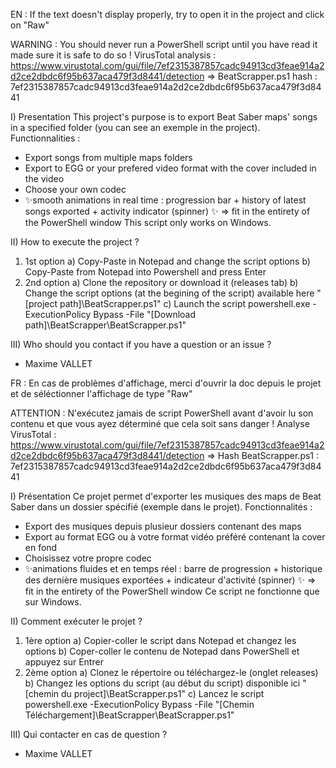 EN :
If the text doesn't display properly, try to open it in the project and click on "Raw"

WARNING :
You should never run a PowerShell script until you have read it made sure it is safe to do so !
VirusTotal analysis : https://www.virustotal.com/gui/file/7ef2315387857cadc94913cd3feae914a2d2ce2dbdc6f95b637aca479f3d8441/detection
=> BeatScrapper.ps1 hash : 7ef2315387857cadc94913cd3feae914a2d2ce2dbdc6f95b637aca479f3d8441

I) Presentation
 This project's purpose is to export Beat Saber maps' songs in a specified folder (you can see an exemple in the project).
 Functionnalities :
  - Export songs from multiple maps folders
  - Export to EGG or your prefered video format with the cover included in the video
  - Choose your own codec
  - ✨smooth animations in real time : progression bar + history of latest songs exported + activity indicator (spinner) ✨
   => fit in the entirety of the PowerShell window
 This script only works on Windows.

II) How to execute the project ?
 1) 1st option
  a) Copy-Paste in Notepad and change the script options
  b) Copy-Paste from Notepad into Powershell and press Enter
 2) 2nd option
  a) Clone the repository or download it (releases tab)
  b) Change the script options (at the begining of the script) available here "[project path]\BeatScrapper.ps1"
  c) Launch the script
   powershell.exe -ExecutionPolicy Bypass -File "[Download path]\BeatScrapper\BeatScrapper.ps1"

III) Who should you contact if you have a question or an issue ?
 - Maxime VALLET



FR :
En cas de problèmes d'affichage, merci d'ouvrir la doc depuis le projet et de séléctionner l'affichage de type "Raw"

ATTENTION :
N'exécutez jamais de script PowerShell avant d'avoir lu son contenu et que vous ayez déterminé que cela soit sans danger !
Analyse VirusTotal : https://www.virustotal.com/gui/file/7ef2315387857cadc94913cd3feae914a2d2ce2dbdc6f95b637aca479f3d8441/detection
=> Hash BeatScrapper.ps1 : 7ef2315387857cadc94913cd3feae914a2d2ce2dbdc6f95b637aca479f3d8441

I) Présentation
 Ce projet permet d'exporter les musiques des maps de Beat Saber dans un dossier spécifié (exemple dans le projet).
 Fonctionnalités :
  - Export des musiques depuis plusieur dossiers contenant des maps
  - Export au format EGG ou à votre format vidéo préféré contenant la cover en fond
  - Choisissez votre propre codec
  - ✨animations fluides et en temps réel : barre de progression + historique des dernière musiques exportées + indicateur d'activité (spinner) ✨
   => fit in the entirety of the PowerShell window
 Ce script ne fonctionne que sur Windows.

II) Comment exécuter le projet ?
 1) 1ère option
  a) Copier-coller le script dans Notepad et changez les options
  b) Coper-coller le contenu de Notepad dans PowerShell et appuyez sur Entrer
 2) 2ème option
  a) Clonez le répertoire ou téléchargez-le (onglet releases)
  b) Changez les options du script (au début du script) disponible ici "[chemin du project]\BeatScrapper.ps1"
  c) Lancez le script
   powershell.exe -ExecutionPolicy Bypass -File "[Chemin Téléchargement]\BeatScrapper\BeatScrapper.ps1"

III) Qui contacter en cas de question ?
 - Maxime VALLET
